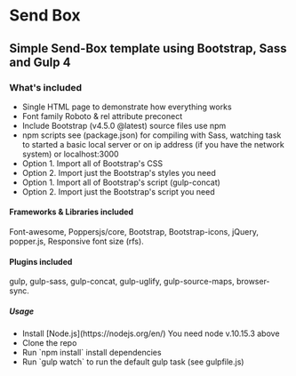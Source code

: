 <h1>Send Box</h1>

<h2>Simple Send-Box template using Bootstrap, Sass and Gulp 4</h2>
<h3>What's included</h3>

<ul>
  <li>Single HTML page to demonstrate how everything works</li>
  <li>Font family Roboto & rel attribute preconect</li> 
  <li>Include Bootstrap (v4.5.0 @latest) source files use npm</li>
  <li>npm scripts see (package.json) for compiling with Sass, watching task to started a basic local server or on ip address (if you have the network system) or localhost:3000</li>
  <li>Option 1. Import all of Bootstrap's CSS</li>
  <li>Option 2. Import just the Bootstrap's styles you need</li>
  <li>Option 1. Import all of Bootstrap's script (gulp-concat)</li>
  <li>Option 2. Import just the Bootstrap's script you need</li>
</ul>

<h4>Frameworks & Libraries included</h4>
<p>Font-awesome, Poppersjs/core, Bootstrap, Bootstrap-icons, jQuery, popper.js, Responsive font size (rfs).</p>

<h4>Plugins included</h4>
<p>gulp, gulp-sass, gulp-concat, gulp-uglify, gulp-source-maps, browser-sync.</p>

<h5>Usage</h5>
<ul>
  <li>Install [Node.js](https://nodejs.org/en/) You need node v.10.15.3 above</li>
  <li>Clone the repo</li>
  <li>Run `npm install` install dependencies</li>
  <li>Run `gulp watch` to run the default gulp task (see gulpfile.js)</li>
</ul>
